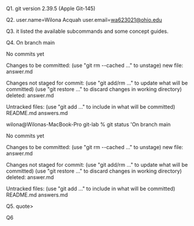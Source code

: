 Q1. git version 2.39.5 (Apple Git-145)

Q2. user.name=Wilona Acquah
    user.email=wa623021@ohio.edu

Q3. it listed the available subcommands and some concept guides.

Q4. 
On branch main

No commits yet

Changes to be committed:
  (use "git rm --cached <file>..." to unstage)
        new file:   answer.md

Changes not staged for commit:
  (use "git add/rm <file>..." to update what will be committed)
  (use "git restore <file>..." to discard changes in working directory)
        deleted:    answer.md

Untracked files:
  (use "git add <file>..." to include in what will be committed)
        README.md
        answers.md

wilona@Wilonas-MacBook-Pro git-lab % git status
'On branch main

No commits yet

Changes to be committed:
  (use "git rm --cached <file>..." to unstage)
        new file:   answer.md

Changes not staged for commit:
  (use "git add/rm <file>..." to update what will be committed)
  (use "git restore <file>..." to discard changes in working directory)
        deleted:    answer.md

Untracked files:
  (use "git add <file>..." to include in what will be committed)
        README.md
        answers.md


Q5.
  quote>

Q6

